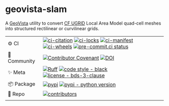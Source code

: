# geovista-slam

A [GeoVista](https://github.com/bjlittle/geovista) utility to convert [CF UGRID](https://ugrid-conventions.github.io/ugrid-conventions/) Local Area Model quad-cell meshes
into structured rectilinear or curvilinear grids.

| |                                                                                                                                                                                                                                                                                                                                                                                                                                                                                                                                                                                                                                                                                                                                       |
| --- |---------------------------------------------------------------------------------------------------------------------------------------------------------------------------------------------------------------------------------------------------------------------------------------------------------------------------------------------------------------------------------------------------------------------------------------------------------------------------------------------------------------------------------------------------------------------------------------------------------------------------------------------------------------------------------------------------------------------------------------|
| ⚙️ CI | [![ci-citation](https://github.com/bjlittle/geovista-slam/actions/workflows/ci-citation.yml/badge.svg)](https://github.com/bjlittle/geovista-slam/actions/workflows/ci-citation.yml) [![ci-locks](https://github.com/bjlittle/geovista-slam/actions/workflows/ci-locks.yml/badge.svg)](https://github.com/bjlittle/geovista-slam/actions/workflows/ci-locks.yml) [![ci-manifest](https://github.com/bjlittle/geovista-slam/actions/workflows/ci-manifest.yml/badge.svg)](https://github.com/bjlittle/geovista-slam/actions/workflows/ci-manifest.yml) [![ci-wheels](https://github.com/bjlittle/geovista-slam/actions/workflows/ci-wheels.yml/badge.svg)](https://github.com/bjlittle/geovista-slam/actions/workflows/ci-wheels.yml) [![pre-commit.ci status](https://results.pre-commit.ci/badge/github/bjlittle/geovista-slam/main.svg)](https://results.pre-commit.ci/latest/github/bjlittle/geovista-slam/main) |
| 💬 Community | [![Contributor Covenant](https://img.shields.io/badge/Contributor%20Covenant-2.1-4baaaa.svg)](https://github.com/bjlittle/geovista-slam/blob/main/CODE_OF_CONDUCT.md) [![DOI](https://zenodo.org/badge/DOI/10.5281/zenodo.7837322.svg)](https://doi.org/10.5281/zenodo.7837322)                                                                                                                                                                                                                                                                                                                                                                                                                                                       |
| ✨ Meta | [![Ruff](https://img.shields.io/endpoint?url=https://raw.githubusercontent.com/charliermarsh/ruff/main/assets/badge/v1.json)](https://github.com/charliermarsh/ruff) [![code style - black](https://img.shields.io/badge/code%20style-black-000000.svg)](https://github.com/psf/black) [![license - bds-3-clause](https://img.shields.io/github/license/bjlittle/slam)](https://github.com/bjlittle/slam/blob/main/LICENSE)                                                                                                                                                                                                                                                                                                           |
| 📦 Package | [![pypi](https://img.shields.io/pypi/v/geovista-slam?color=orange&label=pypi&logo=python&logoColor=white)](https://pypi.org/project/geovista-slam/) [![pypi - python version](https://img.shields.io/pypi/pyversions/geovista-slam.svg?color=orange&logo=python&label=Python&logoColor=white)](https://pypi.org/project/geovista-slam/)                                                                                                                                                                                                                                                                                                                                                                                               |
| 🧰 Repo | [![contributors](https://img.shields.io/github/contributors/bjlittle/slam)](https://github.com/bjlittle/slam/graphs/contributors)                                                                                                                                                                                                                                                                                                                                                                                                                                                                                                                                                                                                     |
| |                                                                                                                                                                                                                                                                                                                                                                                                                                                                                                                                                                                                                                                                                                                                       |
